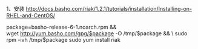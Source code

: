 1、安装
http://docs.basho.com/riak/1.2.1/tutorials/installation/Installing-on-RHEL-and-CentOS/

package=basho-release-6-1.noarch.rpm && \
wget http://yum.basho.com/gpg/$package -O /tmp/$package && \
sudo rpm -ivh /tmp/$package
sudo yum install riak